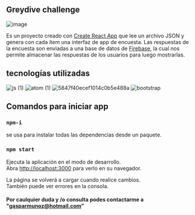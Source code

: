 
## Greydive challenge
![image](https://user-images.githubusercontent.com/100777846/211368025-17403041-5040-4fb4-9912-0bd545875eea.png)

Es un proyecto creado con [Create React App](https://github.com/facebook/create-react-app) que lee un archivo JSON y genera con cada ítem una interfaz de app de encuesta.
Las respuestas de la encuesta son enviadas a una base de datos de [Firebase](https://console.firebase.google.com/u/0/),
la cual nos permite almacenar las respuestas de los usuarios para luego mostrarlas.


## tecnologías utilizadas

![js (1)](https://user-images.githubusercontent.com/100777846/211371216-5941d5ee-eb54-4c1f-941f-d5d845da55cd.png) 
![atom (1)](https://user-images.githubusercontent.com/100777846/211370814-64fdb47a-1274-4899-a8a7-dd5c2c56bb31.png) 
![5847f40ecef1014c0b5e488a](https://user-images.githubusercontent.com/100777846/211371773-234d4980-a91e-44ab-aa06-864a0d391604.png) 
![bootstrap](https://user-images.githubusercontent.com/100777846/211371353-ab119536-c59d-43c5-836b-a4ba070afa9a.png) 



## Comandos para iniciar app

### `npm-i`

se usa para instalar todas las dependencias desde un paquete. 

### `npm start`

Ejecuta la aplicación en el modo de desarrollo.\
Abra [http://localhost:3000](http://localhost:3000) para verlo en su navegador.

La página se volverá a cargar cuando realice cambios.\
También puede ver errores en la consola.

#### Por caulquier duda y /o consulta podes contactarme a "gasparmunoz@hotmail.com"
